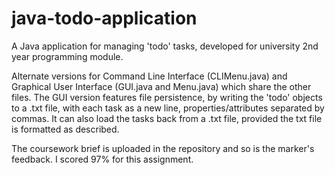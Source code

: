 # java-todo-application

A Java application for managing 'todo' tasks, developed for university 2nd year programming module.

Alternate versions for Command Line Interface (CLIMenu.java) and Graphical User Interface (GUI.java and Menu.java) which share the other files. The GUI version features file persistence, by writing the 'todo' objects to a .txt file, with each task as a new line, properties/attributes separated by commas. It can also load the tasks back from a .txt file, provided the txt file is formatted as described.

The coursework brief is uploaded in the repository and so is the marker's feedback. I scored 97% for this assignment.
